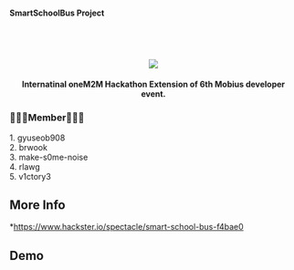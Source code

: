 #### SmartSchoolBus Project
<h1 align="center">  
  <br>
  <img src="https://capsule-render.vercel.app/api?type=slice&color=ffcb6b&height=200&section=header&text=Smart%F0%9F%9A%8DSchoolBus&fontSize=90" />
  <br>
</h1>

<h4 align="center">Internatinal oneM2M Hackathon Extension of 6th Mobius developer event</a>.</h4>



<h3>🧑🏻‍💻Member🧑🏻‍💻</h3>
1. gyuseob908
</br>
2. brwook
</br>
3. make-s0me-noise
</br>
4. rlawg
</br>
5. v1ctory3



## More Info
*https://www.hackster.io/spectacle/smart-school-bus-f4bae0


## Demo


